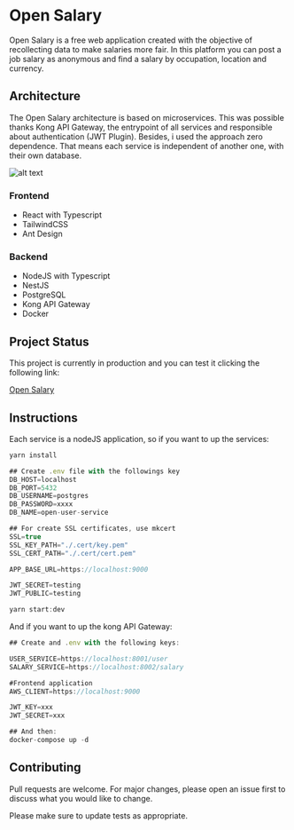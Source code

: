 # Open Salary

Open Salary is a free web application created with the objective of recollecting data to make salaries more fair. In this platform you can post a job salary as anonymous and find a salary by occupation, location and currency.

## Architecture

The Open Salary architecture is based on microservices. This was possible thanks Kong API Gateway, the entrypoint of all services and responsible about authentication (JWT Plugin). Besides, i used the approach zero dependence. That means each service is independent of another one, with their own database.  

![alt text](https://i.imgur.com/S8p3QD6.png)

### Frontend

- React with Typescript
- TailwindCSS
- Ant Design

### Backend

- NodeJS with Typescript
- NestJS 
- PostgreSQL
- Kong API Gateway
- Docker


## Project Status
This project is currently in production and you can test it clicking the following link:

[Open Salary](https://open-salary.netlify.app)


## Instructions
Each service is a nodeJS application, so if you want to up the services:
```javascript
yarn install

## Create .env file with the followings key
DB_HOST=localhost
DB_PORT=5432
DB_USERNAME=postgres
DB_PASSWORD=xxxx
DB_NAME=open-user-service

## For create SSL certificates, use mkcert
SSL=true
SSL_KEY_PATH="./.cert/key.pem"
SSL_CERT_PATH="./.cert/cert.pem"

APP_BASE_URL=https://localhost:9000

JWT_SECRET=testing
JWT_PUBLIC=testing

yarn start:dev
```

And if you want to up the kong API Gateway:
```javascript
## Create and .env with the following keys:

USER_SERVICE=https://localhost:8001/user
SALARY_SERVICE=https://localhost:8002/salary

#Frontend application
AWS_CLIENT=https://localhost:9000

JWT_KEY=xxx
JWT_SECRET=xxx

## And then:
docker-compose up -d
```

## Contributing
Pull requests are welcome. For major changes, please open an issue first to discuss what you would like to change.

Please make sure to update tests as appropriate.

